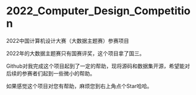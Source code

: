 # 2022_Computer_Design_Competition
2022中国计算机设计大赛（大数据主题赛）参赛项目

2022年的大数据主题赛只有国赛评奖，这个项目拿了国三。

Github对我完成这个项目起到了一定的帮助，现将源码和数据集开源，希望能对后续的参赛者们起到一些微小的帮助。

如果感觉这个项目对您有帮助，麻烦您到右上角点个Star哈哈。

